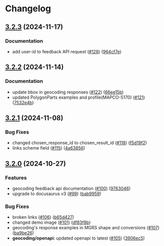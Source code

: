 # Changelog

## [3.2.3](https://github.com/MapColonies/developer-portal/compare/v3.2.2...v3.2.3) (2024-11-17)


### Documentation

* add user-id to feedback API request ([#126](https://github.com/MapColonies/developer-portal/issues/126)) ([964cf7e](https://github.com/MapColonies/developer-portal/commit/964cf7e3103b1ecc6560b872ec119a10b61a18a5))

## [3.2.2](https://github.com/MapColonies/developer-portal/compare/v3.2.1...v3.2.2) (2024-11-14)


### Documentation

* update bbox in geocoding responses ([#122](https://github.com/MapColonies/developer-portal/issues/122)) ([66ee15b](https://github.com/MapColonies/developer-portal/commit/66ee15b2a4a4be060916b07dc9b11a2b7acd0175))
* updated PolygonParts examples and profile(MAPCO-5170) ([#121](https://github.com/MapColonies/developer-portal/issues/121)) ([7532e4b](https://github.com/MapColonies/developer-portal/commit/7532e4b508879981977a4498b3459f03dab38685))

## [3.2.1](https://github.com/MapColonies/developer-portal/compare/v3.2.0...v3.2.1) (2024-11-08)


### Bug Fixes

* changed chosen_response_id to chosen_result_id ([#118](https://github.com/MapColonies/developer-portal/issues/118)) ([f5d19f2](https://github.com/MapColonies/developer-portal/commit/f5d19f2f29a326d8c86ef8ff667b44af2441ed91))
* links scheme field ([#115](https://github.com/MapColonies/developer-portal/issues/115)) ([4a63856](https://github.com/MapColonies/developer-portal/commit/4a6385648eee16f87f5ba5c6e18ed5d369eedf37))

## [3.2.0](https://github.com/MapColonies/developer-portal/compare/v3.1.0...v3.2.0) (2024-10-27)


### Features

* geocoding feedback api documentation ([#100](https://github.com/MapColonies/developer-portal/issues/100)) ([9763046](https://github.com/MapColonies/developer-portal/commit/976304640123638b625ccd05d59c88822f5b7e7c))
* upgrade to docusaurus v3 ([#99](https://github.com/MapColonies/developer-portal/issues/99)) ([bab9959](https://github.com/MapColonies/developer-portal/commit/bab99593991de4ed59929d33207c302bd791fb59))


### Bug Fixes

* broken links ([#106](https://github.com/MapColonies/developer-portal/issues/106)) ([b65d427](https://github.com/MapColonies/developer-portal/commit/b65d427a1c693e391ffdd1e7aa73954206f3fa7a))
* changed demo image ([#101](https://github.com/MapColonies/developer-portal/issues/101)) ([df83f8b](https://github.com/MapColonies/developer-portal/commit/df83f8bc1500cdb41a2706820e601a988081593e))
* geocoding's response examples in MGRS shape and conversions ([#107](https://github.com/MapColonies/developer-portal/issues/107)) ([ba9be26](https://github.com/MapColonies/developer-portal/commit/ba9be2657dbab2246db47c8c815e5d6e85dfcd6c))
* **geocoding/openapi:** updated openapi to latest ([#105](https://github.com/MapColonies/developer-portal/issues/105)) ([3906ec5](https://github.com/MapColonies/developer-portal/commit/3906ec50dc6a0b39b6867589518ff7110da2f9de))
